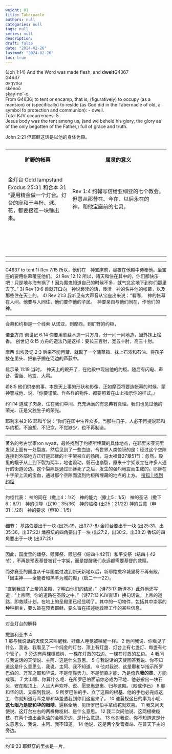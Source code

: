 ```yaml
---
weight: 01
title: Tabernacle
authors: null
categories: null
tags: null
series: null
description: 
draft: false
date: "2024-02-26"
lastmod: "2024-02-26"
toc: true
---
```


<!--more-->
(Joh 1:14)  And the Word was made flesh, and <b>dwelt</b><label for="dwelt" class="margin-toggle sidenote-number"></label><span class="sidenote">G4367<br>G4637
<br>σκηνόω
<br>skēnoō
<br>skay-no'-o
<br>From G4636; to tent or encamp, that is, (figuratively) to occupy (as a mansion) or (specifically) to reside (as God did in the Tabernacle of old, a symbol fo protection and communion): - dwell.
<br>Total KJV occurrences: 5
<br> Jesus body was the tent</span> among us, (and we beheld his glory, the glory as of the only begotten of the Father,) full of grace and truth.

John 2:21 但耶稣这话是以他的身体为殿。  




<table >
<caption style="text-align:left", align = "top"><b></b></caption>
<colgroup><col style="width: 40%" /><col style="width: 60%" />
</colgroup>
  <tr>
    <th><p>旷野的帐幕
      </p></th>
    <th><p>属灵的意义
      </p></th>
  </tr>
  <tr>
    <td><p>金灯台 Gold lampstand <br>Exodus 25:31 和合本
31 “要用精金做一个灯台。灯台的座和干与杯、球、花，都要接连一块锤出来。
      </p></td>
    <td><p>Rev 1:4 约翰写信给亚细亚的七个教会。但愿从那昔在、今在、以后永在的　神，和他宝座前的七灵，
      </p></td>
  </tr>
  <tr>
    <td><p>
      </p></td>
    <td><p>
      </p></td>
  </tr>
  <tr>
    <td><p>
      </p></td>
    <td><p>
      </p></td>
  </tr>
  <tr>
    <td><p>
      </p></td>
    <td><p>
      </p></td>
  </tr>
  <tr>
    <td><p>
      </p></td>
    <td><p>
      </p></td>
  </tr>
</table>

<hr>
G4637 to tent  
1) Rev 7:15  所以，他们在　神宝座前，昼夜在他殿中侍奉他。坐宝座的要用帐幕覆庇他们。  
2) Rev 12:12  所以，诸天和住在其中的，你们都快乐吧！只是地与海有祸了！因为魔鬼知道自己的时候不多，就气忿忿地下到你们那里去了。”    
3) Rev 13:6 兽就开口向　神说亵渎的话，亵渎　神的名并他的帐幕，以及那些住在天上的。  
4) Rev 21:3  我听见有大声音从宝座出来说：“看哪，　神的帐幕在人间。他要与人同住，他们要作他的子民。　神要亲自与他们同在，作他们的　神。  

<hr>
会幕和约柜是一个线索  
从诺亚，到摩西，到旷野的约柜，

诺亚方舟 
创世记 6:14 	你要用歌斐木造一只方舟，分一间一间地造，里外抹上松香。
创世记 6:15 	方舟的造法乃是这样：要长三百肘，宽五十肘，高三十肘。 

摩西
出埃及记 2:3 后来不能再藏、就取了一个蒲草箱、抹上石漆和石油、将孩子放在里头、把箱子搁在河边的芦荻中。 


启示录 11:19 当时，　神天上的殿开了，在他殿中现出他的约柜。随后有闪电、声音、雷轰、地震、大雹。 

希8:5 他们供奉的事、本是天上事的形状和影像、正如摩西将要造帐幕的时候、蒙　神警戒他、说、『你要谨慎、作各样的物件、都要照着在山上指示你的样式。』 

约1:14 道成了肉身、住在我们中间、充充满满的有恩典有真理。我们也见过他的荣光、正是父独生子的荣光。 

耶利米书3:16 耶和华说：“你们在国中生养众多。当那些日子，人必不再提说耶和华约柜，不追想、不记念，不觉缺少，也不再制造。

<hr>
著名的考古学家ron wyatt，最终找到了约柜所埋藏的具体地点，在耶里米亚洞里发现上面有一处裂痕，然后见到了一些血迹，令世界人类惊讶的是：经过这个空隙连接到外部地方正好是耶稣的十字架被立的场所。马太福音27章51节：忽然，殿里的幔子从上到下裂为两半，地也震动，磐石也崩裂，原来十字架设立在许多人通行的街道旁边。这个裂隙是通过耶稣死了之后，发生的强烈地震而生成的。耶稣在十字架上流的宝血，通过那个空隙而流到约柜所埋藏的地点的上方。
<a href = "https://www.sohu.com/a/230836698_100138776" target="_blank" rel="noopener noreferrer">搜狐 | 找到约柜</a>

<hr>
 约柜代表：  
神的同在（撒上4：1/2）        
神的能力（撒上5：1/5）  
神的圣洁（撒下6：6/7）      
神的引导（民10：35/36）  
神的临格 (出25：21/22)                       
神的旨意（申31：/26）  
神的要求（申10：1/5）

<hr>
细节： 
基路伯要出于一块 (出25:19，出37:7-8)  
金灯台要出于一块 (出25:31，出35:36，出37:22)  
燔祭坛的四角要出于一块 (出27:2，出30:2，出38:2)  
香坛的四角要出于一块 (出37:25)  

<hr>
因此，国度里的燔祭、赎罪祭、赎愆祭（结四十42节）和平安祭（结四十42节），不再是预表基督被钉十字架，而是提醒我们永远都需要基督的救赎。

而弥赛亚的国度从千年国度过渡到新天新地以后，新耶路撒冷城里将不再有殿，「因主神——全能者和羔羊为城的殿」（启二十一22）。

“直到我进了上帝的圣殿，才明白他们的结局。”（诗73:17 新译本）此外他还写道：“上帝啊，你的道路在圣殿之中。”（诗77:13 KJV直译）换句话说，上帝的道路，即救赎计划，在地上的圣殿里已经显明了。其中的一切物件，包括其中崇事的种种相关，要么旨在预表耶稣，要么旨在描述祂救赎工作的某些信息。

<hr>
对金灯台的解释

撒迦利亚书 4  
1 那与我说话的天使又来叫醒我、好像人睡觉被唤醒一样。
2 他问我说、你看见了什么．我说、我看见了一个纯金的灯台、顶上有灯盏．灯台上有七盏灯、每盏有七个管子。
3 旁边有两棵橄榄树、一棵在灯盏的右边、一棵在灯盏的左边。
4 我问与我说话的天使说、主阿、这是什么意思。
5 与我说话的天使回答我说、你不知道这是什么意思么．我说、主阿、我不知道。
6 他对我说、这是耶和华指示所罗巴伯的．万军之耶和华说、不是倚靠势力、不是倚靠才能、乃是倚靠<b>我的灵</b>、方能成事。
7 大山哪、你算什么呢．在所罗巴伯面前你必成为平地．他必搬出一块石头．安在殿顶上．人且大声欢呼、说、愿恩惠恩惠、归与这殿。〔殿或作石〕
8 耶和华的话、又临到我说、
9 所罗巴伯的手、立了这殿的根基．他的手也必完成这工．你就知道万军之耶和华差遣我到你们这里来了。
10 谁藐视这日的事为小呢．<b>这七眼乃是耶和华的眼睛</b>、遍察全地．见所罗巴伯手拿线铊就欢喜。
11 我又问天使说、这灯台左右的两棵橄榄树、是什么意思。
12 我二次问他说、这两根橄榄枝、在两个流出金色油的金嘴旁边、是什么意思。
13 他对我说、你不知道这是什么意思么．我说、主阿、我不知道。
14 他说、这是两个受膏者站、在普天下主的旁边。 

<hr>

约19:23 耶稣穿的里衣是一片。

